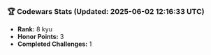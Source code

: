 ### 🏆 Codewars Stats (Updated: 2025-06-02 12:16:33 UTC)

- **Rank:** 8 kyu
- **Honor Points:** 3
- **Completed Challenges:** 1
